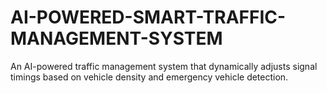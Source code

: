 # AI-POWERED-SMART-TRAFFIC-MANAGEMENT-SYSTEM
An AI-powered traffic management system that dynamically adjusts signal timings based on vehicle density and emergency vehicle detection.
